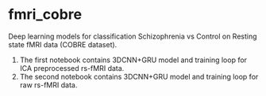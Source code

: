 # fmri_cobre
Deep learning models for classification Schizophrenia  vs Control on Resting state fMRI data (COBRE dataset). 
  1. The first notebook contains 3DCNN+GRU model and training loop for ICA preprocessed rs-fMRI data.
  2. The second notebook contains 3DCNN+GRU model and training loop for raw rs-fMRI data.
